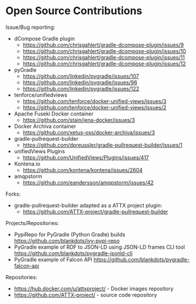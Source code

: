# Open Source Contributions

Issue/Bug reporting:
* dCompose Gradle plugin
  * https://github.com/chrisgahlert/gradle-dcompose-plugin/issues/9
  * https://github.com/chrisgahlert/gradle-dcompose-plugin/issues/10
  * https://github.com/chrisgahlert/gradle-dcompose-plugin/issues/11
  * https://github.com/chrisgahlert/gradle-dcompose-plugin/issues/12
* pyGradle
  * https://github.com/linkedin/pygradle/issues/107
  * https://github.com/linkedin/pygradle/issues/96
  * https://github.com/linkedin/pygradle/issues/122
* tenforce/unifiedviews
  * https://github.com/tenforce/docker-unified-views/issues/3
  * https://github.com/tenforce/docker-unified-views/issues/2
* Apache Fuseki Docker container
  * https://github.com/stain/jena-docker/issues/3
* Docker Archiva container
  * https://github.com/xetus-oss/docker-archiva/issues/3
* gradle-pullrequest-builder
  * https://github.com/dpreussler/gradle-pullrequest-builder/issues/1
* unifiedViews Plugins
  * https://github.com/UnifiedViews/Plugins/issues/417
* Kontena.io
  * https://github.com/kontena/kontena/issues/2604
* amqpstorm
  * https://github.com/eandersson/amqpstorm/issues/42

Forks:
* gradle-pullrequest-builder adapted as a ATTX project plugin:
    * https://github.com/ATTX-project/gradle-pullrequest-builder

Projects/Repositories:
* PypiRepo for PyGradle (Python Gradle) builds https://github.com/blankdots/ivy-pypi-repo
* PyGradle example of RDF to JSON-LD using JSON-LD frames CLI tool https://github.com/blankdots/pygradle-jsonld-cli
* PyGradle example of Falcon API https://github.com/blankdots/pygradle-falcon-api

Repositories:
* https://hub.docker.com/u/attxproject/ - Docker images repository
* https://github.com/ATTX-project/ - source code repository
